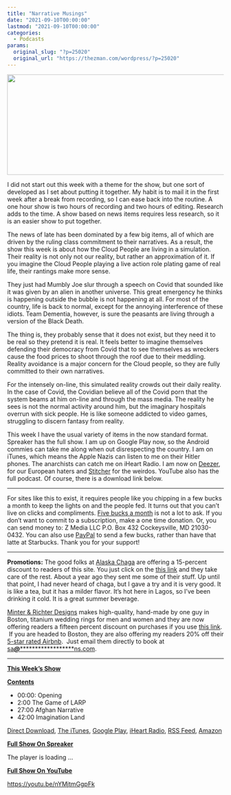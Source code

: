 ```yaml
---
title: "Narrative Musings"
date: "2021-09-10T00:00:00"
lastmod: "2021-09-10T00:00:00"
categories:
  - Podcasts
params:
  original_slug: "?p=25020"
  original_url: "https://thezman.com/wordpress/?p=25020"
---
```


[<img
src="http://thezman.com/wordpress/wp-content/uploads/2018/01/Power-Hour.png"
decoding="async" width="600" height="233" />](http://thezman.com/wordpress/wp-content/uploads/2018/01/Power-Hour.png)

I did not start out this week with a theme for the show, but one sort of
developed as I set about putting it together. My habit is to mail it in
the first week after a break from recording, so I can ease back into the
routine. A one hour show is two hours of recording and two hours of
editing. Research adds to the time. A show based on news items requires
less research, so it is an easier show to put together.

The news of late has been dominated by a few big items, all of which are
driven by the ruling class commitment to their narratives. As a result,
the show this week is about how the Cloud People are living in a
simulation. Their reality is not only not our reality, but rather an
approximation of it. If you imagine the Cloud People playing a live
action role plating game of real life, their rantings make more sense.

They just had Mumbly Joe slur through a speech on Covid that sounded
like it was given by an alien in another universe. This great emergency
he thinks is happening outside the bubble is not happening at all. For
most of the country, life is back to normal, except for the annoying
interference of these idiots. Team Dementia, however, is sure the
peasants are living through a version of the Black Death.

The thing is, they probably sense that it does not exist, but they need
it to be real so they pretend it is real. It feels better to imagine
themselves defending their democracy from Covid that to see themselves
as wreckers cause the food prices to shoot through the roof due to their
meddling. Reality avoidance is a major concern for the Cloud people, so
they are fully committed to their own narratives.

For the intensely on-line, this simulated reality crowds out their daily
reality. In the case of Covid, the Covidian believe all of the Covid
porn that the system beams at him on-line and through the mass media.
The reality he sees is not the normal activity around him, but the
imaginary hospitals overrun with sick people. He is like someone
addicted to video games, struggling to discern fantasy from reality.

This week I have the usual variety of items in the now standard format.
Spreaker has the full show. I am up on Google Play now, so the Android
commies can take me along when out disrespecting the country. I am on
iTunes, which means the Apple Nazis can listen to me on their Hitler
phones. The anarchists can catch me on iHeart Radio. I am now on
<a href="https://www.deezer.com/show/623032" rel="noopener noreferrer"
target="_blank">Deezer</a>, for our European haters and <a
href="https://www.stitcher.com/podcast/the-z-blog-power-hour?refid=stpr"
rel="noopener noreferrer" target="_blank">Stitcher</a> for the weirdos.
YouTube also has the full podcast. Of course, there is a download link
below.

------------------------------------------------------------------------

For sites like this to exist, it requires people like you chipping in a
few bucks a month to keep the lights on and the people fed. It turns out
that you can’t live on clicks and compliments.
<a href="https://www.subscribestar.com/the-z-blog"
rel="noopener noreferrer" target="_blank">Five bucks a month</a> is not
a lot to ask. If you don’t want to commit to a subscription, make a one
time donation. Or, you can send money to: Z Media LLC P.O. Box 432
Cockeysville, MD 21030-0432. You can also use <a
href="https://www.paypal.com/cgi-bin/webscr?cmd=_s-xclick&amp;hosted_button_id=UDAS2Q8JYA6CN&amp;source=url"
rel="noopener noreferrer" target="_blank">PayPal</a> to send a few
bucks, rather than have that latte at Starbucks. Thank you for your
support!

------------------------------------------------------------------------

**Promotions:** The good folks at
<a href="https://alaskachaga.us/" rel="noopener noreferrer"
target="_blank">Alaska Chaga</a> are offering a 15-percent discount to
readers of this site. You just click on the
<a href="https://alaskachaga.us/discount/ZMAN" rel="noopener noreferrer"
target="_blank">this link</a> and they take care of the rest. About a
year ago they sent me some of their stuff. Up until that point, I had
never heard of chaga, but I gave a try and it is very good. It is like a
tea, but it has a milder flavor. It’s hot here in Lagos, so I’ve been
drinking it cold. It is a great summer beverage.

<a href="https://www.minterandrichterdesigns.com/"
rel="noreferrer nofollow noopener" target="_blank">Minter &amp; Richter
Designs</a> makes high-quality, hand-made by one guy in Boston, titanium
wedding rings for men and women and they are now offering readers a
fifteen percent discount on purchases if you use
<a href="https://www.minterandrichterdesigns.com/discount/ZMAN"
rel="noreferrer nofollow noopener" target="_blank">this link</a>. 
 <span class="highlight"><span class="colour"><span class="font"><span class="size">If
you are headed to Boston, they are also offering my readers 20% off
their <a
href="https://www.airbnb.com/users/7988017/listings?user_id=7988017&amp;s=3"
rel="noopener noreferrer" target="_blank">5-star rated Airbnb</a>.  Just
email them directly to book at
<a href="mailto:sa***@*********************ns.com"
data-original-string="BhwTgRwNOKwuX2DHLA+vhQ==cb7Q74kFpGx9cZf3dudaDU3psQa9l7IQGAPus6Lr9m16a7+Td3U0x81CIV2VruNl+dp"><span
class="apbct-email-encoder"
data-original-string="TlFUarAJDMk04s0Gsp5h0A==cb7sTYSQAZqc1sB/GClJGZaVEjSmRh2ZgLY3B7Zia6/fph4CC/TOeMcKJAYk00t+tVK"
title="This contact has been encoded by Anti-Spam by CleanTalk. Click to decode. To finish the decoding make sure that JavaScript is enabled in your browser.">sa<span
class="apbct-blur">***</span>@<span
class="apbct-blur">*********************</span>ns.com</span></a>.</span></span></span></span>

------------------------------------------------------------------------

**<u>This Week’s Show</u>**

**<u>Contents</u>**

-   00:00: Opening
-   2:00 The Game of LARP
-   27:00 Afghan Narrative
-   42:00 Imagination Land

<a href="https://api.spreaker.com/v2/episodes/46458342/download.mp3"
rel="noopener" target="_blank">Direct Download</a>, <a
href="https://itunes.apple.com/us/podcast/the-z-blog-power-hour/id1262799640?mt=2"
rel="noopener noreferrer" target="_blank">The iTunes</a>, <a
href="https://podcasts.google.com/?feed=aHR0cHM6Ly93d3cuc3ByZWFrZXIuY29tL3Nob3cvMjU4OTY1Ny9lcGlzb2Rlcy9mZWVk"
rel="noopener noreferrer" target="_blank">Google Play</a>, <a href="https://www.iheart.com/podcast/the-z-blog-power-hour-29246491/"
rel="noopener noreferrer" target="_blank">iHeart Radio,</a>
<a href="https://www.spreaker.com/show/2589657/episodes/feed"
rel="noopener noreferrer" target="_blank">RSS Feed</a>, <a
href="https://music.amazon.com/podcasts/0d8bc343-742c-40fe-95c8-616ccf4cf1fa/The-Z-Blog-Power-Hour"
rel="noopener noreferrer" target="_blank">Amazon</a>

**<u>Full Show On Spreaker</u>**

The player is loading ...

<span class="widget_spinner dark"></span>

**<u>Full Show On YouTube</u>**

https://youtu.be/nYMjtmGgpFk

